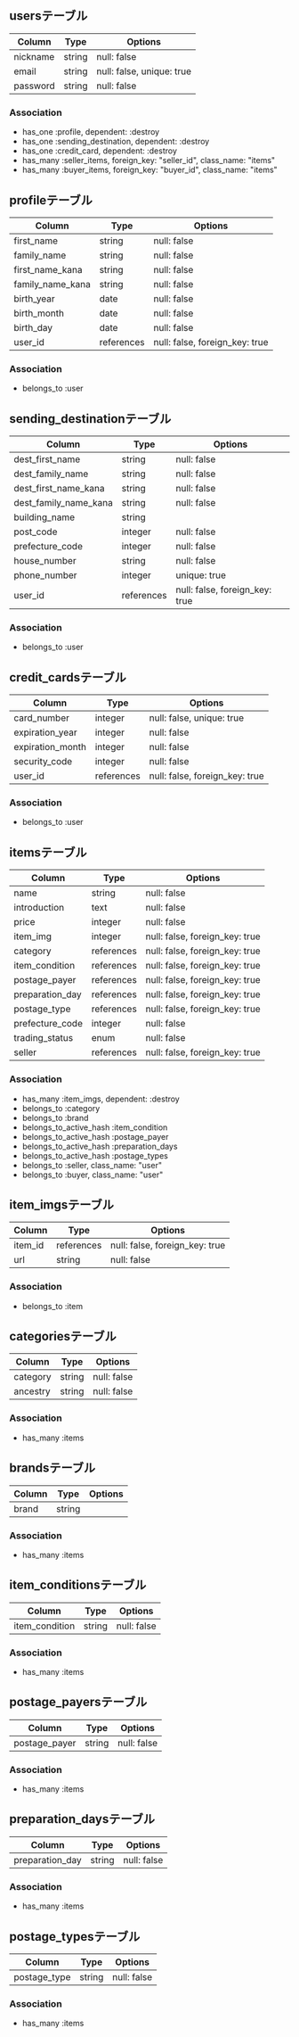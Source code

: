 ## usersテーブル

|Column|Type|Options|
|------|----|-------|
|nickname|string|null: false|
|email|string|null: false, unique: true|
|password|string|null: false|

### Association
- has_one :profile, dependent: :destroy
- has_one :sending_destination, dependent: :destroy
- has_one :credit_card, dependent: :destroy
- has_many :seller_items, foreign_key: "seller_id", class_name: "items"
- has_many :buyer_items, foreign_key: "buyer_id", class_name: "items"


## profileテーブル

|Column|Type|Options|
|------|----|-------|
|first_name|string|null: false|
|family_name|string|null: false|
|first_name_kana|string|null: false|
|family_name_kana|string|null: false|
|birth_year|date|null: false|
|birth_month|date|null: false|
|birth_day|date|null: false|
|user_id|references|null: false, foreign_key: true|

### Association
- belongs_to :user


## sending_destinationテーブル

|Column|Type|Options|
|------|----|-------|
|dest_first_name|string|null: false|
|dest_family_name|string|null: false|
|dest_first_name_kana|string|null: false|
|dest_family_name_kana|string|null: false|
|building_name|string|
|post_code|integer|null: false|
|prefecture_code|integer|null: false|
|house_number|string|null: false|
|phone_number|integer|unique: true|
|user_id|references|null: false, foreign_key: true|

### Association
- belongs_to :user


## credit_cardsテーブル

|Column|Type|Options|
|------|----|-------|
|card_number|integer|null: false, unique: true|
|expiration_year|integer|null: false|
|expiration_month|integer|null: false|
|security_code|integer|null: false|
|user_id|references|null: false, foreign_key: true|

### Association
- belongs_to :user


## itemsテーブル

|Column|Type|Options|
|------|----|-------|
|name|string|null: false|
|introduction|text|null: false|
|price|integer|null: false|
|item_img|integer|null: false, foreign_key: true|
|category|references|null: false, foreign_key: true|
|item_condition|references|null: false, foreign_key: true|
|postage_payer|references|null: false, foreign_key: true|
|preparation_day|references|null: false, foreign_key: true|
|postage_type|references|null: false, foreign_key: true|
|prefecture_code|integer|null: false|
|trading_status|enum|null: false|
|seller|references|null: false, foreign_key: true|

### Association
- has_many :item_imgs, dependent: :destroy
- belongs_to :category
- belongs_to :brand
- belongs_to_active_hash :item_condition
- belongs_to_active_hash :postage_payer
- belongs_to_active_hash :preparation_days
- belongs_to_active_hash :postage_types
- belongs_to :seller, class_name: "user"
- belongs_to :buyer, class_name: "user"


## item_imgsテーブル

|Column|Type|Options|
|------|----|-------|
|item_id|references|null: false, foreign_key: true|
|url|string|null: false|

### Association
- belongs_to :item


## categoriesテーブル

|Column|Type|Options|
|------|----|-------|
|category|string|null: false|
|ancestry|string|null: false|

### Association
- has_many :items


## brandsテーブル

|Column|Type|Options|
|------|----|-------|
|brand|string|

### Association
- has_many :items


## item_conditionsテーブル

|Column|Type|Options|
|------|----|-------|
|item_condition|string|null: false|

### Association
- has_many :items


## postage_payersテーブル

|Column|Type|Options|
|------|----|-------|
|postage_payer|string|null: false|

### Association
- has_many :items


## preparation_daysテーブル

|Column|Type|Options|
|------|----|-------|
|preparation_day|string|null: false|

### Association
- has_many :items


## postage_typesテーブル

|Column|Type|Options|
|------|----|-------|
|postage_type|string|null: false|

### Association
- has_many :items